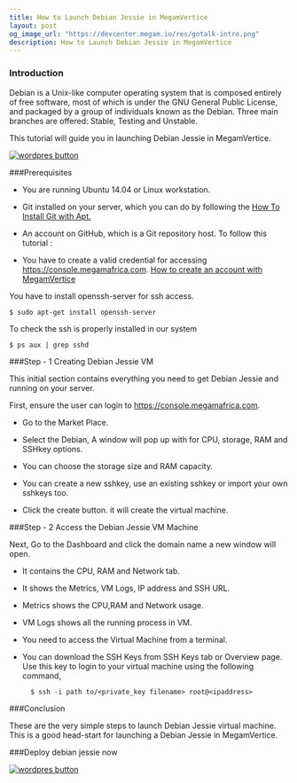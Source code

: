 ```yaml
---
title: How to Launch Debian Jessie in MegamVertice
layout: post
og_image_url: "https://devcenter.megam.io/res/gotalk-intro.png"
description: How to Launch Debian Jessie in MegamVertice
---
```


### Introduction

Debian is a Unix-like computer operating system that is composed entirely of free software, most of which is under the GNU General Public License, and packaged by a group of individuals known as the Debian. Three main branches are offered: Stable, Testing and Unstable.

This tutorial will guide you in launching Debian Jessie in MegamVertice.

<a href="https://docs.megam.io/installation/prequisites/" target="_blank">
<img src="https://s3-ap-southeast-1.amazonaws.com/megampub/images/vertice/DEPLOY-TO-MEGAM-VERTICE-BIG.png" alt="wordpres button" /></a>

###Prerequisites

* You are running Ubuntu 14.04 or Linux workstation.

* Git installed on your server, which you can do by following the [How To Install Git with Apt.](https://www.digitalocean.com/community/tutorials/how-to-install-git-on-ubuntu-14-04)

* An account on GitHub, which is a Git repository host.
To follow this tutorial :

* You have to create a valid credential for accessing https://console.megamafrica.com. [How to create an account with MegamVertice](http://devcenter.megam.io/2016/05/27/how-to-launch-ubuntu/)

You have to install openssh-server for ssh access.

	$ sudo apt-get install openssh-server

To check the ssh is properly installed in our system

	$ ps aux | grep sshd

###Step - 1 Creating Debian Jessie VM

This initial section contains everything you need to get Debian Jessie and running on your server.

First, ensure the user can login to https://console.megamafrica.com.  

* Go to the Market Place.

* Select the Debian, A window will pop up with for CPU, storage, RAM and SSHkey options.

* You can choose the storage size and RAM capacity.

* You can create a new sshkey, use an existing sshkey or import your own sshkeys too.

* Click the create button. it will create the virtual machine.

###Step - 2 Access the Debian Jessie VM Machine

Next, Go to the Dashboard and click the domain name a new window will open.

* It contains the CPU, RAM and Network tab.

* It shows the Metrics, VM Logs, IP address and SSH URL.

* Metrics shows the CPU,RAM and Network usage.

* VM Logs shows all the running process in VM.

* You need to access the Virtual Machine from a terminal.

* You can download the SSH Keys from SSH Keys tab or Overview page. Use this key to login to your virtual machine using the following command,

	    $ ssh -i path to/<private_key filename> root@<ipaddress>


###Conclusion

These are the very simple steps to launch Debian Jessie virtual machine. This is a good head-start for launching a Debian Jessie in MegamVertice.

###Deploy debian jessie now

<a href="https://docs.megam.io/installation/prequisites/" target="_blank">
<img src="https://s3-ap-southeast-1.amazonaws.com/megampub/images/vertice/DEPLOY-TO-MEGAM-VERTICE-BIG.png" alt="wordpres button" /></a>
